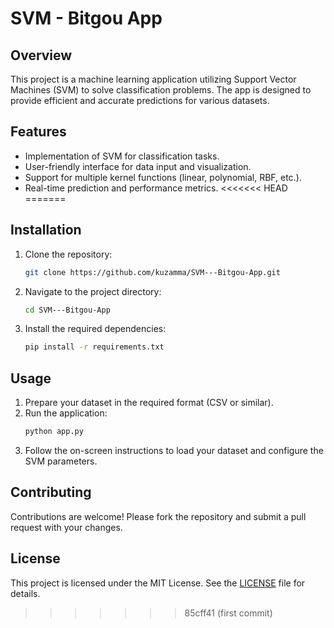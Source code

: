 # SVM - Bitgou App

## Overview
This project is a machine learning application utilizing Support Vector Machines (SVM) to solve classification problems. The app is designed to provide efficient and accurate predictions for various datasets.

## Features
- Implementation of SVM for classification tasks.
- User-friendly interface for data input and visualization.
- Support for multiple kernel functions (linear, polynomial, RBF, etc.).
- Real-time prediction and performance metrics.
<<<<<<< HEAD
=======

## Installation
1. Clone the repository:
    ```bash
    git clone https://github.com/kuzamma/SVM---Bitgou-App.git
    ```
2. Navigate to the project directory:
    ```bash
    cd SVM---Bitgou-App
    ```
3. Install the required dependencies:
    ```bash
    pip install -r requirements.txt
    ```

## Usage
1. Prepare your dataset in the required format (CSV or similar).
2. Run the application:
    ```bash
    python app.py
    ```
3. Follow the on-screen instructions to load your dataset and configure the SVM parameters.

## Contributing
Contributions are welcome! Please fork the repository and submit a pull request with your changes.

## License
This project is licensed under the MIT License. See the [LICENSE](LICENSE) file for details.
>>>>>>> 85cff41 (first commit)

